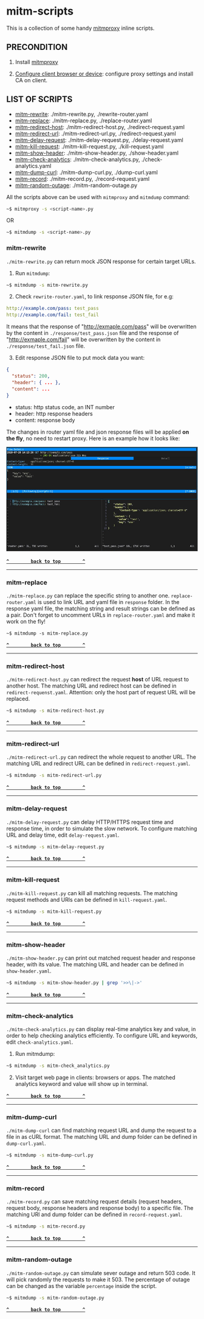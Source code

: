 # mitm-scripts

This is a collection of some handy [mitmproxy](https://github.com/mitmproxy/mitmproxy) inline scripts.

## PRECONDITION

1. Install [mitmproxy](https://docs.mitmproxy.org/stable/overview-installation/)

2. [Configure client browser or device](https://docs.mitmproxy.org/stable/overview-getting-started/#configure-your-browser-or-device): configure proxy settings and install CA on client.

## LIST OF SCRIPTS

- [mitm-rewrite](#mitm-rewrite): ./mitm-rewrite.py, ./rewrite-router.yaml
- [mitm-replace](#mitm-replace): ./mitm-replace.py, ./replace-router.yaml
- [mitm-redirect-host](#mitm-redirect-host): ./mitm-redirect-host.py, ./redirect-request.yaml
- [mitm-redirect-url](#mitm-redirect-url): ./mitm-redirect-url.py, ./redirect-request.yaml
- [mitm-delay-request](#mitm-delay-request): ./mitm-delay-request.py, ./delay-request.yaml
- [mitm-kill-request](#mitm-kill-request): ./mitm-kill-request.py, ./kill-request.yaml
- [mitm-show-header](#mitm-show-header): ./mitm-show-header.py, ./show-header.yaml
- [mitm-check-analytics](#mitm-check-analytics): ./mitm-check-analytics.py, ./check-analytics.yaml
- [mitm-dump-curl](#mitm-dump-curl): ./mitm-dump-curl.py, ./dump-curl.yaml
- [mitm-record](#mitm-record): ./mitm-record.py, ./record-request.yaml
- [mitm-random-outage](#mitm-random-outage): ./mitm-random-outage.py

All the scripts above can be used with `mitmproxy` and `mitmdump` command:

```bash
~$ mitmproxy -s <script-name>.py
```

OR

```bash
~$ mitmdump -s <script-name>.py
```

### mitm-rewrite

`./mitm-rewrite.py` can return mock JSON response for certain target URLs.

1. Run `mitmdump`:

```bash
~$ mitmdump -s mitm-rewrite.py
```

2. Check `rewrite-router.yaml`, to link response JSON file, for e.g:

```yaml
http://example.com/pass: test_pass
http://example.com/fail: test_fail
```

It means that the response of "http://exmaple.com/pass" will be overwritten by the content in `./response/test_pass.json` file and the response of "http://exmaple.com/fail" will be overwritten by the content in `./response/test_fail.json` file.

3. Edit response JSON file to put mock data you want:

```json
{
  "status": 200,
  "header": { ... },
  "content": ...
}
```

- status: http status code, an INT number
- header: http response headers
- content: response body

The changes in router yaml file and json response files will be applied **on the fly**, no need to restart proxy. Here is an example how it looks like:

![mitm-rewrite-example](screenshot/mitm-rewrite-example.jpg)

**[`^        back to top        ^`](#mitm-script)**

---

### mitm-replace

`./mitm-replace.py` can replace the specific string to another one. `replace-router.yaml` is used to link URL and yaml file in `response` folder. In the response yaml file, the matching string and result strings can be defined as a pair. Don't forget to uncomment URLs in `replace-router.yaml` and make it work on the fly!

```
~$ mitmdump -s mitm-replace.py
```

**[`^        back to top        ^`](#mitm-script)**

---

### mitm-redirect-host

`./mitm-redirect-host.py` can redirect the request **host** of URL request to another host. The matching URL and redirect host can be defined in `redirect-requenst.yaml`. Attention: only the host part of request URL will be replaced.

```bash
~$ mitmdump -s mitm-redirect-host.py
```

**[`^        back to top        ^`](#mitm-script)**

---

### mitm-redirect-url

`./mitm-redirect-url.py` can redirect the whole request to another URL. The matching URL and redirect URL can be defined in `redirect-request.yaml`.

```bash
~$ mitmdump -s mitm-redirect-url.py
```

**[`^        back to top        ^`](#mitm-script)**

---

### mitm-delay-request

`./mitm-delay-request.py` can delay HTTP/HTTPS request time and response time, in order to simulate the slow network. To configure matching URL and delay time, edit `delay-request.yaml`.

```bash
~$ mitmdump -s mitm-delay-request.py
```

**[`^        back to top        ^`](#mitm-script)**

---

### mitm-kill-request

`./mitm-kill-request.py` can kill all matching requests. The matching request methods and URls can be defined in `kill-request.yaml`.

```bash
~$ mitmdump -s mitm-kill-request.py
```

**[`^        back to top        ^`](#mitm-script)**

---

### mitm-show-header

`./mitm-show-header.py` can print out matched request header and response header, with its value. The matching URL and header can be defined in `show-header.yaml`.

```bash
~$ mitmdump -s mitm-show-header.py | grep '>>\|->'
```

**[`^        back to top        ^`](#mitm-script)**

---

### mitm-check-analytics

`./mitm-check-analytics.py` can display real-time analytics key and value, in order to help checking analytics efficiently. To configure URL and keywords, edit `check-analytics.yaml`.

1. Run mitmdump:

```bash
~$ mitmdump -s mitm-check_analytics.py
```

2. Visit target web page in clients: browsers or apps. The matched analytics keyword and value will show up in terminal.

**[`^        back to top        ^`](#mitm-script)**

---

### mitm-dump-curl

`./mitm-dump-curl` can find matching request URL and dump the request to a file in as cURL format. The matching URL and dump folder can be defined in `dump-curl.yaml`.

```bash
~$ mitmdump -s mitm-dump-curl.py
```

**[`^        back to top        ^`](#mitm-script)**

---

### mitm-record

`./mitm-record.py` can save matching request details (request headers, request body, response headers and response body) to a specific file. The matching URl and dump folder can be defined in `record-request.yaml`.

```bash
~$ mitmdump -s mitm-record.py
```

**[`^        back to top        ^`](#mitm-script)**

---

### mitm-random-outage

`./mitm-random-outage.py` can simulate sever outage and return 503 code. It will pick randomly the requests to make it 503. The percentage of outage can be changed as the variable `percentage` inside the script.

```bash
~$ mitmdump -s mitm-random-outage.py
```

**[`^        back to top        ^`](#mitm-script)**
